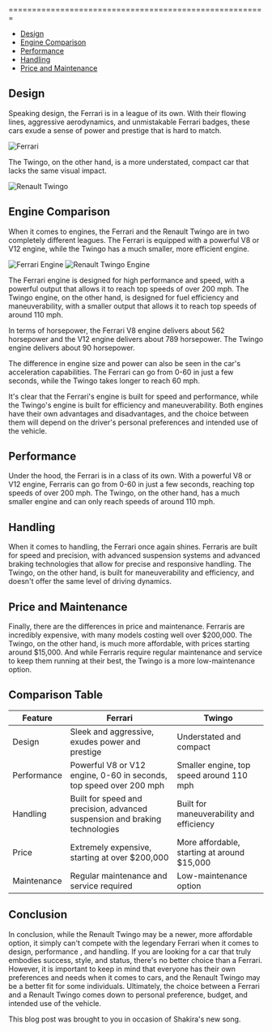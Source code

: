 
=======================================================

*   [Design](#design)
*   [Engine Comparison](#engine-comparison)
*   [Performance](#performance)
*   [Handling](#handling)
*   [Price and Maintenance](#price-and-maintenance)

Design
------

Speaking design, the Ferrari is in a league of its own. With their flowing lines, aggressive aerodynamics, and unmistakable Ferrari badges, these cars exude a sense of power and prestige that is hard to match.

![Ferrari](https://di-uploads-pod15.dealerinspire.com/lakeforestsportscars/uploads/2020/07/1962-Ferrari-250-GTO.jpg)

The Twingo, on the other hand, is a more understated, compact car that lacks the same visual impact.

![Renault Twingo](https://cdn.motor1.com/images/mgl/7MRwo/s1/renault-twingo.jpg)

Engine Comparison
-----------------

When it comes to engines, the Ferrari and the Renault Twingo are in two completely different leagues. The Ferrari is equipped with a powerful V8 or V12 engine, while the Twingo has a much smaller, more efficient engine.

![Ferrari Engine](https://api.ferrari.com/cms/network/medias//resize/6093c2930abef6224c06a04d-ferrari-magazine-qNIDWx0LDp.jpg?apikey=9QscUiwr5n0NhOuQb463QEKghPrVlpaF&width=830&height=0) ![Renault Twingo Engine](https://www.motoresdyg.com/content/piezas/motor-renault-twingo-ii-1.2-16v-76-cv-5985-0.jpg)

The Ferrari engine is designed for high performance and speed, with a powerful output that allows it to reach top speeds of over 200 mph. The Twingo engine, on the other hand, is designed for fuel efficiency and maneuverability, with a smaller output that allows it to reach top speeds of around 110 mph.

In terms of horsepower, the Ferrari V8 engine delivers about 562 horsepower and the V12 engine delivers about 789 horsepower. The Twingo engine delivers about 90 horsepower.

The difference in engine size and power can also be seen in the car's acceleration capabilities. The Ferrari can go from 0-60 in just a few seconds, while the Twingo takes longer to reach 60 mph.

It's clear that the Ferrari's engine is built for speed and performance, while the Twingo's engine is built for efficiency and maneuverability. Both engines have their own advantages and disadvantages, and the choice between them will depend on the driver's personal preferences and intended use of the vehicle.

Performance
-----------

Under the hood, the Ferrari is in a class of its own. With a powerful V8 or V12 engine, Ferraris can go from 0-60 in just a few seconds, reaching top speeds of over 200 mph. The Twingo, on the other hand, has a much smaller engine and can only reach speeds of around 110 mph.

Handling
--------

When it comes to handling, the Ferrari once again shines. Ferraris are built for speed and precision, with advanced suspension systems and advanced braking technologies that allow for precise and responsive handling. The Twingo, on the other hand, is built for maneuverability and efficiency, and doesn't offer the same level of driving dynamics.

Price and Maintenance
---------------------

Finally, there are the differences in price and maintenance. Ferraris are incredibly expensive, with many models costing well over $200,000. The Twingo, on the other hand, is much more affordable, with prices starting around $15,000. And while Ferraris require regular maintenance and service to keep them running at their best, the Twingo is a more low-maintenance option.

Comparison Table
----------------
| Feature     | Ferrari                                                                     | Twingo                                      |
|-------------|-----------------------------------------------------------------------------|---------------------------------------------|
| Design      | Sleek and aggressive, exudes power and prestige                             | Understated and compact                     |
| Performance | Powerful V8 or V12 engine, 0-60 in seconds, top speed over 200 mph          | Smaller engine, top speed around 110 mph    |
| Handling    | Built for speed and precision, advanced suspension and braking technologies | Built for maneuverability and efficiency    |
| Price       | Extremely expensive, starting at over $200,000                              | More affordable, starting at around $15,000 |
| Maintenance | Regular maintenance and service required                                    | Low-maintenance option                      |

Conclusion
----------

In conclusion, while the Renault Twingo may be a newer, more affordable option, it simply can't compete with the legendary Ferrari when it comes to design, performance , and handling. 
If you are looking for a car that truly embodies success, style, and status, there's no better choice than a Ferrari. However, it is important to keep in mind that everyone has their own preferences and needs when it comes to cars, and the Renault Twingo may be a better fit for some individuals. 
Ultimately, the choice between a Ferrari and a Renault Twingo comes down to personal preference, budget, and intended use of the vehicle.

This blog post was brought to you in occasion of Shakira's new song.


<script type="text/javascript" src="https://cdnjs.buymeacoffee.com/1.0.0/button.prod.min.js" data-name="bmc-button" data-slug="vgsp2pj68wi" data-color="#FFDD00" data-emoji="" data-font="Cookie" data-text="Buy me a coffee" data-outline-color="#000000" data-font-color="#000000" data-coffee-color="#ffffff" ></script>
